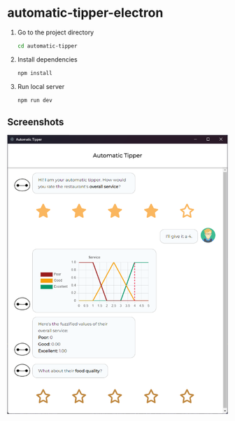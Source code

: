 # automatic-tipper-electron

1. Go to the project directory

    ```bash
    cd automatic-tipper
    ```

2. Install dependencies

    ```bash
    npm install
    ```

3. Run local server

    ```bash
    npm run dev
    ```

## Screenshots

![Screenshot](./img/sample.png)